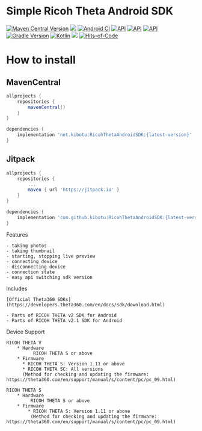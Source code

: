# Simple Ricoh Theta Android SDK

[![Maven Central Version](https://img.shields.io/maven-central/v/net.kibotu/RicohThetaAndroidSDK)](https://central.sonatype.com/artifact/net.kibotu/RicohThetaAndroidSDK) [![](https://jitpack.io/v/kibotu/RicohThetaAndroidSDK.svg)](https://jitpack.io/#kibotu/RicohThetaAndroidSDK) [![Android CI](https://github.com/kibotu/RicohThetaAndroidSDK/actions/workflows/android.yml/badge.svg)](https://github.com/kibotu/RicohThetaAndroidSDK/actions/workflows/android.yml) [![API](https://img.shields.io/badge/Min%20API-21%2B-brightgreen.svg?style=flat)](https://android-arsenal.com/api?level=21) [![API](https://img.shields.io/badge/Target%20API-35%2B-brightgreen.svg?style=flat)](https://android-arsenal.com/api?level=35) [![API](https://img.shields.io/badge/Java-17-brightgreen.svg?style=flat)](https://www.oracle.com/java/technologies/javase/17all-relnotes.html) [![Gradle Version](https://img.shields.io/badge/gradle-8.11.1-green.svg)](https://docs.gradle.org/current/release-notes) [![Kotlin](https://img.shields.io/badge/kotlin-2.1.0-green.svg)](https://kotlinlang.org/) [![](https://jitpack.io/v/kibotu/RicohThetaAndroidSDK/month.svg)](https://jitpack.io/#kibotu/RicohThetaAndroidSDK) [![Hits-of-Code](https://hitsofcode.com/github/kibotu/RicohThetaAndroidSDK)](https://hitsofcode.com/view/github/kibotu/RicohThetaAndroidSDK)

# How to install

## MavenCentral

```groovy 
allprojects {
    repositories {
        mavenCentral()
    }
}

dependencies {
    implementation 'net.kibotu:RicohThetaAndroidSDK:{latest-version}'
}

```

## Jitpack

```groovy
allprojects {
    repositories {
        ...
        maven { url 'https://jitpack.io' }
    }
}

dependencies {
    implementation 'com.github.kibotu:RicohThetaAndroidSDK:{latest-version}'
}
```

Features

    - taking photos
    - taking thumbnail
    - starting, stopping live preview
    - connecting device
    - disconnecting device
    - connection state
    - easy api switching sdk version

Includes

    [Official Theta360 SDKs](https://developers.theta360.com/en/docs/sdk/download.html)

    - Parts of RICOH THETA v2 SDK for Android
    - Parts of RICOH THETA v2.1 SDK for Android

Device Support

    RICOH THETA V
        * Hardware
              RICOH THETA S or above
        * Firmware
          * RICOH THETA S: Version 1.11 or above
          * RICOH THETA SC: All versions
          (Method for checking and updating the firmware:  https://theta360.com/en/support/manual/s/content/pc/pc_09.html)

    RICOH THETA S
        * Hardware
             RICOH THETA S or above
        * Firmware
            * RICOH THETA S: Version 1.11 or above
             (Method for checking and updating the firmware:  https://theta360.com/en/support/manual/s/content/pc/pc_09.html)